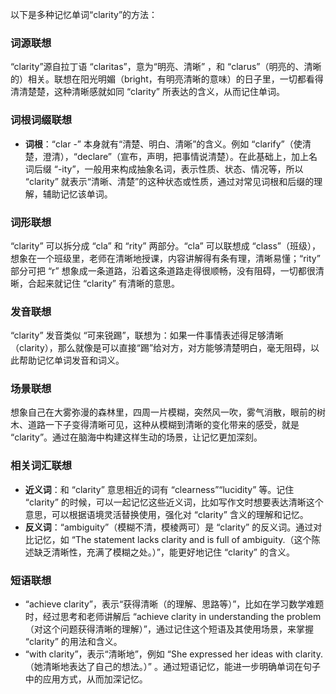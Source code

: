 以下是多种记忆单词“clarity”的方法：

### 词源联想
“clarity”源自拉丁语 “claritas”，意为“明亮、清晰” ，和 “clarus”（明亮的、清晰的）相关。联想在阳光明媚（bright，有明亮清晰的意味）的日子里，一切都看得清清楚楚，这种清晰感就如同 “clarity” 所表达的含义，从而记住单词。

### 词根词缀联想
 - **词根**：“clar -” 本身就有“清楚、明白、清晰”的含义。例如 “clarify”（使清楚，澄清），“declare”（宣布，声明，把事情说清楚）。在此基础上，加上名词后缀 “-ity”，一般用来构成抽象名词，表示性质、状态、情况等，所以 “clarity” 就表示“清晰、清楚”的这种状态或性质，通过对常见词根和后缀的理解，辅助记忆该单词。

### 词形联想
“clarity” 可以拆分成 “cla” 和 “rity” 两部分。“cla” 可以联想成 “class”（班级），想象在一个班级里，老师在清晰地授课，内容讲解得有条有理，清晰易懂；“rity” 部分可把 “r” 想象成一条道路，沿着这条道路走得很顺畅，没有阻碍，一切都很清晰，合起来就记住 “clarity” 有清晰的意思。

### 发音联想
“clarity” 发音类似 “可来锐踢”，联想为：如果一件事情表述得足够清晰（clarity），那么就像是可以直接“踢”给对方，对方能够清楚明白，毫无阻碍，以此帮助记忆单词发音和词义。

### 场景联想
想象自己在大雾弥漫的森林里，四周一片模糊，突然风一吹，雾气消散，眼前的树木、道路一下子变得清晰可见，这种从模糊到清晰的变化带来的感受，就是 “clarity”。通过在脑海中构建这样生动的场景，让记忆更加深刻。

### 相关词汇联想
 - **近义词**：和 “clarity” 意思相近的词有 “clearness”“lucidity” 等。记住 “clarity” 的时候，可以一起记忆这些近义词，比如写作文时想要表达清晰这个意思，可以根据语境灵活替换使用，强化对 “clarity” 含义的理解和记忆。
 - **反义词**：“ambiguity”（模糊不清，模棱两可）是 “clarity” 的反义词。通过对比记忆，如 “The statement lacks clarity and is full of ambiguity.（这个陈述缺乏清晰性，充满了模糊之处。）”，能更好地记住 “clarity” 的含义。

### 短语联想
 - “achieve clarity”，表示“获得清晰（的理解、思路等）”，比如在学习数学难题时，经过思考和老师讲解后 “achieve clarity in understanding the problem（对这个问题获得清晰的理解）”，通过记住这个短语及其使用场景，来掌握 “clarity” 的用法和含义。
 - “with clarity”，表示“清晰地”，例如 “She expressed her ideas with clarity.（她清晰地表达了自己的想法。）” 。通过短语记忆，能进一步明确单词在句子中的应用方式，从而加深记忆。 